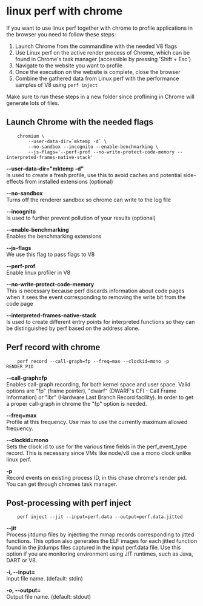 
# linux perf with chrome
If you want to use linux perf together with chrome to profile applications in the browser you need
to follow these steps:
1. Launch Chrome from the commandline with the needed V8 flags
2. Use Linux perf on the active render process of Chrome, which can be found in Chrome's task
manager (accessible by pressing 'Shift + Esc')
3. Navigate to the website you want to profile
4. Once the execution on the website is complete, close the browser
5. Combine the gathered data from Linux perf with the performance samples of V8 using `perf inject`

Make sure to run these steps in a new folder since proflining in Chrome will generate lots of files.

## Launch Chrome with the needed flags
```
	chromium \
		--user-data-dir=`mktemp -d` \
		--no-sandbox --incognito --enable-benchmarking \
		--js-flags='--perf-prof --no-write-protect-code-memory --interpreted-frames-native-stack'
```
**--user-data-dir="mktemp -d"**  
Is used to create a fresh profile, use this to avoid caches and potential side-effects from
installed extensions (optional)

**--no-sandbox**  
Turns off the renderer sandbox so chrome can write to the log file

**--incognito**  
Is used to further prevent pollution of your results (optional)

**--enable-benchmarking**  
Enables the benchmarking extensions

**--js-flags**  
We use this flag to pass flags to V8

**--perf-prof**  
Enable linux profiler in V8

**--no-write-protect-code-memory**  
This is necessary because perf discards information about code pages when it sees the event
corresponding to removing the write bit from the code page

**--interpreted-frames-native-stack**  
Is used to create different entry points for interpreted functions so they can be distinguished by
perf based on the address alone.

## Perf record with chrome
```
	perf record --call-graph=fp --freq=max --clockid=mono -p RENDER_PID
```
**--call-graph=fp**  
Enables call-graph recording, for both kernel space and user space.
Valid options are "fp" (frame pointer), "dwarf" (DWARF's CFI - Call Frame Information)
or "lbr" (Hardware Last Branch Record facility). In order to get a proper call-graph in chrome
the "fp" option is needed.

**--freq=max**  
Profile at this frequency. Use max to use the currently maximum allowed frequency.

**--clockid=mono**  
Sets the clock id to use for the various time fields in the perf_event_type record.
This is necessary since VMs like node/v8 use a mono clock unlike linux perf.

**-p**  
Record events on existing process ID, in this chase chrome's render pid. You can get through chromes
task manager.

## Post-processing with perf inject
```
	perf inject --jit --input=perf.data --output=perf.data.jitted
```
**--jit**  
Process jitdump files by injecting the mmap records corresponding to jitted functions. This option
also generates the ELF images for each jitted function found in the jitdumps files captured in the
input perf.data file. Use this option if you are monitoring environment using JIT runtimes, such
as Java, DART or V8.

**-i, --input=**  
Input file name. (default: stdin)

**-o, --output=**  
Output file name. (default: stdout)
